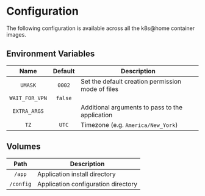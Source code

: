 # Configuration

The following configuration is available across all the k8s@home container images.

## Environment Variables

|      Name      | Default | Description                                       |
|:--------------:|:-------:|---------------------------------------------------|
|    `UMASK`     | `0002`  | Set the default creation permission mode of files |
| `WAIT_FOR_VPN` | `false` |                                                   |
|  `EXTRA_ARGS`  |         | Additional arguments to pass to the application   |
|      `TZ`      |  `UTC`  | Timezone (e.g. `America/New_York`)                |

## Volumes

|   Path    | Description                         |
|:---------:|-------------------------------------|
|  `/app`   | Application install directory       |
| `/config` | Application configuration directory |